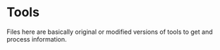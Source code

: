 # Tools
Files here are basically original or modified versions of tools to get and process information.
